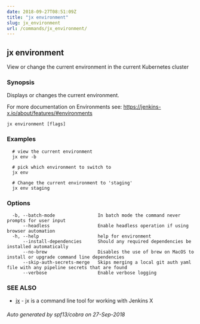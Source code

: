 ```yaml
---
date: 2018-09-27T08:51:09Z
title: "jx environment"
slug: jx_environment
url: /commands/jx_environment/
---
```

## jx environment

View or change the current environment in the current Kubernetes cluster

### Synopsis

Displays or changes the current environment. 

For more documentation on Environments see: https://jenkins-x.io/about/features/#environments

```
jx environment [flags]
```

### Examples

```
  # view the current environment
  jx env -b
  
  # pick which environment to switch to
  jx env
  
  # Change the current environment to 'staging'
  jx env staging
```

### Options

```
  -b, --batch-mode                In batch mode the command never prompts for user input
      --headless                  Enable headless operation if using browser automation
  -h, --help                      help for environment
      --install-dependencies      Should any required dependencies be installed automatically
      --no-brew                   Disables the use of brew on MacOS to install or upgrade command line dependencies
      --skip-auth-secrets-merge   Skips merging a local git auth yaml file with any pipeline secrets that are found
      --verbose                   Enable verbose logging
```

### SEE ALSO

* [jx](/commands/jx/)	 - jx is a command line tool for working with Jenkins X

###### Auto generated by spf13/cobra on 27-Sep-2018
